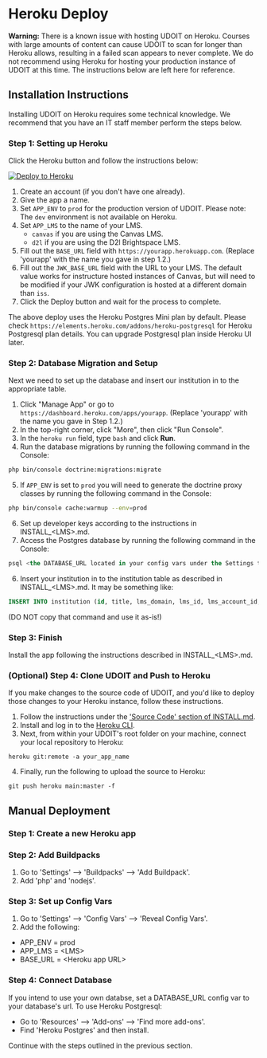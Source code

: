 # Heroku Deploy

**Warning:** There is a known issue with hosting UDOIT on Heroku.  Courses with large amounts of content can cause UDOIT to scan for longer than Heroku allows, resulting in a failed scan appears to never complete.  We do not recommend using Heroku for hosting your production instance of UDOIT at this time.  The instructions below are left here for reference.

## Installation Instructions
Installing UDOIT on Heroku requires some technical knowledge. We recommend that you have an IT staff member perform the steps below.

### Step 1: Setting up Heroku
Click the Heroku button and follow the instructions below:

<a href="https://heroku.com/deploy?template=https://github.com/ucfopen/UDOIT/tree/main" title="Deploy to Heroku"><img src="https://www.herokucdn.com/deploy/button.svg" alt="Deploy to Heroku" title="Deploy to Heroku Button"></a>

1. Create an account (if you don't have one already).
2. Give the app a name.
3. Set `APP_ENV` to `prod` for the production version of UDOIT. Please note: The `dev` environment is not available on Heroku.
4. Set `APP_LMS` to the name of your LMS.
   * `canvas` if you are using the Canvas LMS.
   * `d2l` if you are using the D2l Brightspace LMS.
5. Fill out the `BASE_URL` field with `https://yourapp.herokuapp.com`. (Replace 'yourapp' with the name you gave in step 1.2.)
6. Fill out the `JWK_BASE_URL` field with the URL to your LMS. The default value works for instructure hosted instances of Canvas, but will need to be modified if your JWK configuration is hosted at a different domain than `iss`.
7. Click the Deploy button and wait for the process to complete.

The above deploy uses the Heroku Postgres Mini plan by default. Please check `https://elements.heroku.com/addons/heroku-postgresql` for Heroku Postgresql plan details. You can upgrade Postgresql plan inside Heroku UI later.

### Step 2: Database Migration and Setup
Next we need to set up the database and insert our institution in to the appropriate table.
1. Click "Manage App" or go to `https://dashboard.heroku.com/apps/yourapp`. (Replace 'yourapp' with the name you gave in Step 1.2.)
2. In the top-right corner, click "More", then click "Run Console".
3. In the `heroku run` field, type `bash` and click **Run**.
4. Run the database migrations by running the following command in the Console:
```bash
php bin/console doctrine:migrations:migrate
```
5. If `APP_ENV` is set to `prod` you will need to generate the doctrine proxy classes by running the following command in the Console:
```bash
php bin/console cache:warmup --env=prod
```
6. Set up developer keys according to the instructions in INSTALL_\<LMS\>.md.
7. Access the Postgres database by running the following command in the Console:
```sql
psql <the DATABASE_URL located in your config vars under the Settings tab>
```
6. Insert your institution in to the institution table as described in INSTALL_\<LMS\>.md.  It may be something like:
```sql
INSERT INTO institution (id, title, lms_domain, lms_id, lms_account_id, created, status, vanity_url, metadata, api_client_id, api_client_secret) VALUES (0, 'Canvas', 'myinstitution.instructure.com', 'canvas', '1', '2021-10-21', true, 'vanity.example.com', '{"lang":"en"}', '123456', 'abcdefghijklmnopqrstuvwxyz');
```
(DO NOT copy that command and use it as-is!)

### Step 3: Finish
Install the app following the instructions described in INSTALL_\<LMS\>.md.

### (Optional) Step 4: Clone UDOIT and Push to Heroku
If you make changes to the source code of UDOIT, and you'd like to deploy those changes to your Heroku instance, follow these instructions.

1. Follow the instructions under the ['Source Code' section of INSTALL.md](https://github.com/ucfopen/UDOIT/blob/main/INSTALL.md#source-code).
2. Install and log in to the [Heroku CLI](https://devcenter.heroku.com/articles/heroku-cli).
3. Next, from within your UDOIT's root folder on your machine, connect your local repository to Heroku:
```
heroku git:remote -a your_app_name
```
4. Finally, run the following to upload the source to Heroku:
```
git push heroku main:master -f
```

## Manual Deployment
### Step 1: Create a new Heroku app
### Step 2: Add Buildpacks
1. Go to 'Settings' --> 'Buildpacks' --> 'Add Buildpack'.
2. Add 'php' and 'nodejs'.
### Step 3: Set up Config Vars
1. Go to 'Settings' --> 'Config Vars' --> 'Reveal Config Vars'.
2. Add the following:
  * APP_ENV = prod
  * APP_LMS = \<LMS\>
  * BASE_URL = \<Heroku app URL\>
### Step 4: Connect Database
If you intend to use your own databse, set a DATABASE_URL config var to your database's url. To use Heroku Postgresql:
  * Go to 'Resources' --> 'Add-ons' --> 'Find more add-ons'.
  * Find 'Heroku Postgres' and then install.

Continue with the steps outlined in the previous section.
